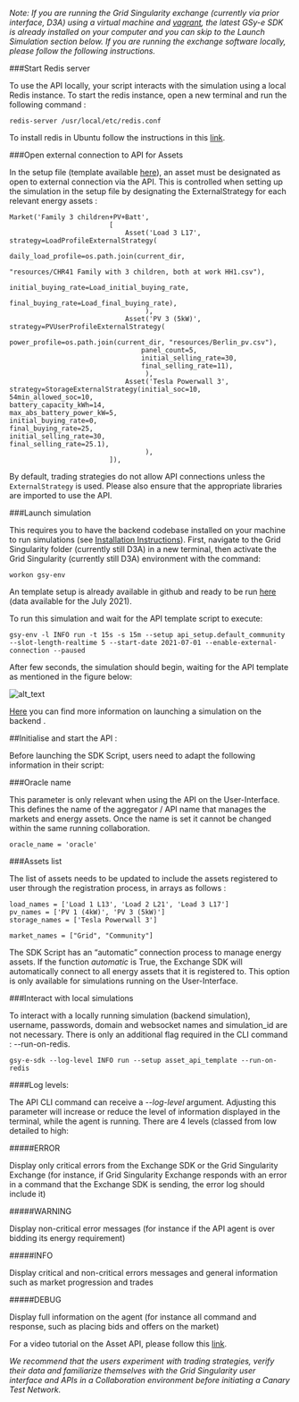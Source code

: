 *Note: If you are running the Grid Singularity exchange (currently via prior interface, D3A) using a virtual machine and [vagrant](vm-installation-instructions.md), the latest GSy-e SDK is already installed on your computer and you can skip to the Launch Simulation section below. If you are running the exchange software locally, please follow the following instructions.*

###Start Redis server

To use the API locally, your script interacts with the simulation using a local Redis instance. To start the redis instance, open a new terminal and run the following command :

```
redis-server /usr/local/etc/redis.conf
```

To install redis in Ubuntu follow the instructions in this [link](https://redis.io/topics/quickstart).


###Open external connection to API for Assets

In the setup file (template available [here](https://github.com/gridsingularity/gsy-e/blob/master/src/gsy_e/setup/api_setup/default_community.py)), an asset must be designated as open to external connection via the API. This is controlled when setting up the simulation in the setup file by designating the ExternalStrategy for each relevant energy assets :

```
Market('Family 3 children+PV+Batt',
                         [
                             Asset('Load 3 L17', strategy=LoadProfileExternalStrategy(
                                 daily_load_profile=os.path.join(current_dir,
                                                                 "resources/CHR41 Family with 3 children, both at work HH1.csv"),
                                 initial_buying_rate=Load_initial_buying_rate,
                                 final_buying_rate=Load_final_buying_rate),
                                  ),
                             Asset('PV 3 (5kW)', strategy=PVUserProfileExternalStrategy(
                                 power_profile=os.path.join(current_dir, "resources/Berlin_pv.csv"),
                                 panel_count=5,
                                 initial_selling_rate=30,
                                 final_selling_rate=11),
                                  ),
                             Asset('Tesla Powerwall 3', strategy=StorageExternalStrategy(initial_soc=10,
54min_allowed_soc=10,
battery_capacity_kWh=14,
max_abs_battery_power_kW=5,
initial_buying_rate=0,
final_buying_rate=25,
initial_selling_rate=30,                                                                              final_selling_rate=25.1),
                                  ),
                         ]),

```


By default, trading strategies do not allow API connections unless the `ExternalStrategy` is used. Please also ensure that the appropriate libraries are imported to use the API.

###Launch simulation

This requires you to have the backend codebase installed on your machine to run simulations (see [Installation Instructions](linux-installation-instructions.md)). First, navigate to the Grid Singularity folder (currently still D3A) in a new terminal, then activate the Grid Singularity (currently still D3A) environment with the command:
```
workon gsy-env
```

An template setup is already available in github and ready to be run [here](https://github.com/gridsingularity/d3a/blob/master/src/d3a/setup/api_setup/default_community.py) (data available for the July 2021).

To run this simulation and wait for the API template script to execute:

```
gsy-env -l INFO run -t 15s -s 15m --setup api_setup.default_community --slot-length-realtime 5 --start-date 2021-07-01 --enable-external-connection --paused
```

After few seconds, the simulation should begin, waiting for the API template as mentioned in the figure below:

![alt_text](img/api-overview-2.png)

[Here](setup-configuration.md) you can find more information on launching a simulation on the backend .

##Initialise and start the API :

Before launching the SDK Script, users need to adapt the following information in their script:

###Oracle name

This parameter is only relevant when using the API on the User-Interface. This defines the name of the aggregator / API name that manages the markets and energy assets. Once the name is set it cannot be changed within the same running collaboration.

```
oracle_name = 'oracle'
```


###Assets list

The list of assets  needs to be updated to include the assets registered to user through the registration process, in arrays as follows :

```
load_names = ['Load 1 L13', 'Load 2 L21', 'Load 3 L17']
pv_names = ['PV 1 (4kW)', 'PV 3 (5kW)']
storage_names = ['Tesla Powerwall 3']
```

```
market_names = ["Grid", "Community"]
```

The SDK Script has an “automatic” connection process to manage energy assets. If the function *automatic* is True, the Exchange SDK will automatically connect to all energy assets that it is registered to. This option is only available for simulations running on the User-Interface.

###Interact with local simulations

To interact with a locally running simulation (backend simulation), username, passwords, domain and websocket names and simulation_id are not necessary. There is only an additional flag required in the CLI command : --run-on-redis.

```
gsy-e-sdk --log-level INFO run --setup asset_api_template --run-on-redis
```

####Log levels:

The API CLI command can receive a _--log-level_ argument. Adjusting this parameter will increase or reduce the level of information displayed in the terminal, while the agent is running. There are 4 levels (classed from low detailed to high:


#####ERROR

Display only critical errors from the Exchange SDK or the Grid Singularity Exchange (for instance, if Grid Singularity Exchange responds with an error in a command that the Exchange SDK is sending, the error log should include it)

#####WARNING

Display non-critical error messages  (for instance if the API agent is over bidding its energy requirement)

#####INFO

Display critical and non-critical errors messages and general information such as market progression and trades

#####DEBUG

Display full information on the agent (for instance all command and response, such as placing bids and offers on the market)

For a video tutorial on the Asset API, please follow this [link](https://youtu.be/oCcQ6pYFd5w).

*We recommend that the users experiment with trading strategies, verify their data and familiarize themselves with the Grid Singularity user interface and APIs in a Collaboration environment before initiating a Canary Test Network.*
